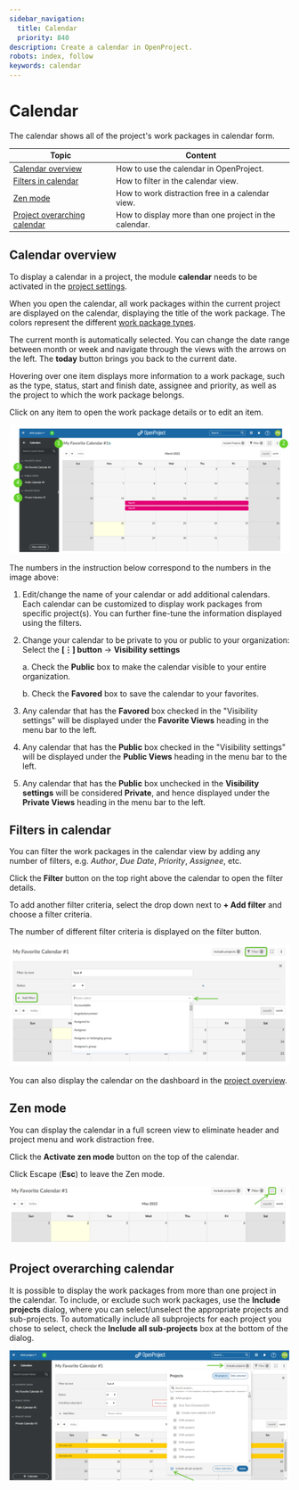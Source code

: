 ```yaml
---
sidebar_navigation:
  title: Calendar
  priority: 840
description: Create a calendar in OpenProject.
robots: index, follow
keywords: calendar
---
```


# Calendar

The calendar shows all of the project's work packages in calendar form.

| Topic                                                        | Content                                               |
| ------------------------------------------------------------ | ----------------------------------------------------- |
| [Calendar overview](#calendar-overview)                      | How to use the calendar in OpenProject.               |
| [Filters in calendar](#filters-in-calendar)                  | How to filter in the calendar view.                   |
| [Zen mode](#zen-mode)                                        | How to work distraction free in a calendar view.      |
| [Project overarching calendar](#project-overarching-calendar) | How to display more than one project in the calendar. |


## Calendar overview

To display a calendar in a project, the module **calendar** needs to be activated in the [project settings](../projects/#project-settings).

When you open the calendar, all work packages within the current project are displayed on the calendar, displaying the title of the work package. The colors represent the different [work package types](../../system-admin-guide/manage-work-packages/work-package-types).

The current month is automatically selected. You can change the  date range between month or week and navigate through the views with the arrows on the left. The **today** button brings you back to the current date.

Hovering over one item displays more information to a work package, such as the type, status, start and finish date, assignee and priority, as well as the project to which the work package belongs.

Click on any item to open the work package details or to edit an item.

![Calendar overview](calendar-overview.png)

The numbers in the instruction below correspond to the numbers in the image above:

1. Edit/change the name of your calendar or add additional calendars. Each calendar can be customized to display work packages from specific project(s). You can further fine-tune the information displayed using the filters.

2. Change your calendar to be private to you or public to your organization: Select the **[⋮] button** -> **Visibility settings**

   a. Check the **Public** box to make the calendar visible to your entire organization.

   b. Check the **Favored** box to save the calendar to your favorites.

3. Any calendar that has the **Favored** box checked in the "Visibility settings" will be displayed under the **Favorite Views** heading in the menu bar to the left.

4. Any calendar that has the **Public** box checked in the "Visibility settings" will be displayed under the **Public Views** heading in the menu bar to the left.

5. Any calendar that has the **Public** box unchecked in the **Visibility settings** will be considered **Private**, and hence displayed under the **Private Views** heading in the menu bar to the left.

## Filters in calendar

You can filter the work packages in the calendar view by adding any number of filters, e.g. *Author*, *Due Date*, *Priority*, *Assignee*, etc.

Click the **Filter** button on the top right above the calendar to open the filter details.

To add another filter criteria, select the drop down next to **+ Add filter** and choose a filter criteria.

The number of different filter criteria is displayed on the filter button.

![filter-calendar](filter-calendar.png)

You can also display the calendar on the dashboard in the [project overview](../project-overview/#calendar-widget).

## Zen mode

You can display the calendar in a full screen view to eliminate header and project menu and work distraction free.

Click the **Activate zen mode** button on the top of the calendar.

Click Escape (**Esc**) to leave the Zen mode.

![zen-calendar](zen-calendar.png)

## Project overarching calendar

It is possible to display the work packages from more than one project in the calendar. To include, or exclude such work packages, use the **Include projects** dialog, where you can select/unselect the appropriate projects and sub-projects. To automatically include all subprojects for each project you chose to select, check the **Include all sub-projects** box at the bottom of the dialog.

![Select projects](select-projects.png)
